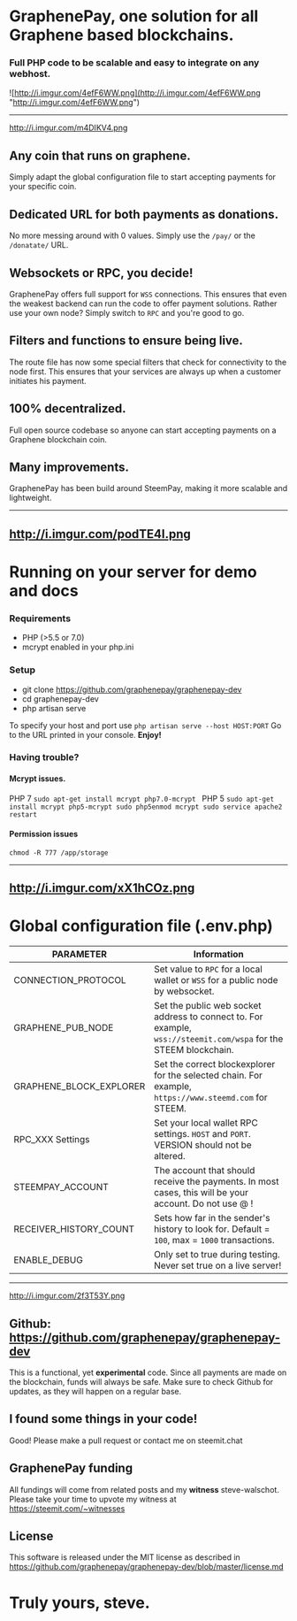 # GraphenePay, one solution for all Graphene based blockchains. 
### Full PHP code to be scalable and easy to integrate on any webhost.

![http://i.imgur.com/4efF6WW.png](http://i.imgur.com/4efF6WW.png "http://i.imgur.com/4efF6WW.png")

----
http://i.imgur.com/m4DIKV4.png
## Any coin that runs on graphene.
Simply adapt the global configuration file to start accepting payments for your specific coin.

## Dedicated URL for both payments as donations. 
No more messing around with 0 values. Simply use the `/pay/` or the `/donatate/` URL.

## Websockets or RPC, you decide!
GraphenePay offers full support for `WSS` connections. This ensures that even the weakest backend can run the code to offer payment solutions. Rather use your own node? Simply switch to `RPC` and you're good to go.

## Filters and functions to ensure being live.
The route file has now some special filters that check for connectivity to the node first. This ensures that your services are always up when a customer initiates his payment.

## 100% decentralized.
Full open source codebase so anyone can start accepting payments on a Graphene blockchain coin.

## Many improvements.
GraphenePay has been build around SteemPay, making it more scalable and lightweight.


----
http://i.imgur.com/podTE4I.png
-----

# Running on your server for demo and docs

### Requirements

 - PHP (>5.5 or 7.0)
 - mcrypt enabled in your php.ini
 
### Setup
 - git clone https://github.com/graphenepay/graphenepay-dev
 - cd graphenepay-dev
 - php artisan serve
 
To specify your host and port use `php artisan serve --host HOST:PORT`
Go to the URL printed in your console. **Enjoy!**

### Having trouble? 

#### Mcrypt issues.

PHP 7
`sudo apt-get install mcrypt php7.0-mcrypt
`
PHP 5
`sudo apt-get install mcrypt php5-mcrypt
sudo php5enmod mcrypt
sudo service apache2 restart`

#### Permission issues
`chmod -R 777 /app/storage`


----
http://i.imgur.com/xX1hCOz.png
----
# Global configuration file (.env.php)

| PARAMETER       |  Information       |
| ------------ | ------------ |
|  CONNECTION_PROTOCOL | Set value to `RPC` for a local wallet or `WSS` for a public node by websocket.|
|  GRAPHENE_PUB_NODE | Set the public web socket address to connect to. For example, `wss://steemit.com/wspa` for the STEEM blockchain.|
|  GRAPHENE_BLOCK_EXPLORER | Set the correct blockexplorer for the selected chain. For example, `https://www.steemd.com` for STEEM.|
|  RPC_XXX Settings	 | Set your local wallet RPC settings. `HOST` and `PORT`. VERSION should not be altered.|
|  STEEMPAY_ACCOUNT | The account that should receive the payments. In most cases, this will be your account. Do not use @ !|
|  RECEIVER_HISTORY_COUNT | Sets how far in the sender's history to look for. Default = `100`, max = `1000` transactions.|
|  ENABLE_DEBUG | Only set to true during testing. Never set true on a live server!|

----
http://i.imgur.com/2f3T53Y.png

## Github:  https://github.com/graphenepay/graphenepay-dev

This is a functional, yet **experimental** code. Since all payments are made on the blockchain, funds will always be safe. Make sure to check Github for updates, as they will happen on a regular base.

## I found some things in your code!
Good! Please make a pull request or contact me on steemit.chat

## GraphenePay funding
All fundings will come from related posts and my **witness** steve-walschot. Please take your time to upvote my witness at https://steemit.com/~witnesses

## License
This software is released under the MIT license as described in https://github.com/graphenepay/graphenepay-dev/blob/master/license.md


# Truly yours, steve.
